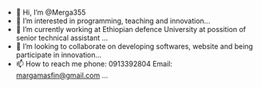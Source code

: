 - 👋 Hi, I’m @Merga355
- 👀 I’m interested in programming, teaching and innovation...
- 🌱 I’m currently working at Ethiopian defence University at possition of senior technical assistant ...
- 💞️ I’m looking to collaborate on developing softwares, website and being participate in innovation...
- 📫 How to reach me phone: 0913392804    Email: margamasfin@gmail.com   ...

<!---
Merga355/Merga355 is a ✨ special ✨ repository because its `README.md` (this file) appears on your GitHub profile.
You can click the Preview link to take a look at your changes.
--->
